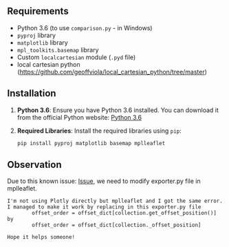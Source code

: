 ## Requirements

- Python 3.6  (to use `comparison.py` - in Windows)
- `pyproj` library
- `matplotlib` library
- `mpl_toolkits.basemap` library
- Custom `localcartesian` module (`.pyd` file)
- local cartesian python (https://github.com/geoffviola/local_cartesian_python/tree/master)

## Installation

1. **Python 3.6**:
   Ensure you have Python 3.6 installed. You can download it from the official Python website: [Python 3.6](https://www.python.org/downloads/release/python-360/)

2. **Required Libraries**:
   Install the required libraries using `pip`:

   ```bash
   pip install pyproj matplotlib basemap mplleaflet

## Observation

Due to this known issue: [Issue](https://github.com/plotly/plotly.py/issues/3624), we need to modify exporter.py file in mplleaflet. 

```
I'm not using Plotly directly but mplleaflet and I got the same error. I managed to make it work by replacing in this exporter.py file
        offset_order = offset_dict[collection.get_offset_position()]
by
        offset_order = offset_dict[collection._offset_position]

Hope it helps someone!
```
